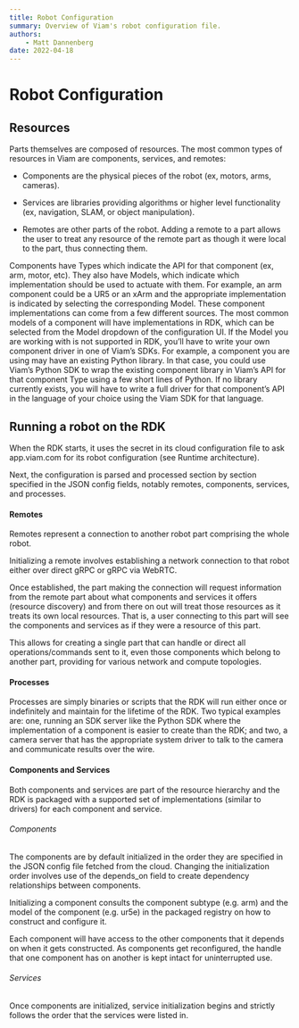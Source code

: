 ```yaml
---
title: Robot Configuration
summary: Overview of Viam's robot configuration file.
authors:
    - Matt Dannenberg
date: 2022-04-18
---
```

# Robot Configuration

## Resources
Parts themselves are composed of resources. The most common types of resources in Viam are components, services, and remotes:

* Components are the physical pieces of the robot (ex, motors, arms, cameras).

* Services are libraries providing algorithms or higher level functionality (ex, navigation, SLAM, or object manipulation).

* Remotes are other parts of the robot. Adding a remote to a part allows the user to treat any resource of the remote part as though it were local to the part, thus connecting them.

Components have Types which indicate the API for that component (ex, arm, motor, etc). They also have Models, which indicate which implementation should be used to actuate with them. For example, an arm component could be a UR5 or an xArm and the appropriate implementation is indicated by selecting the corresponding Model. These component implementations can come from a few different sources. The most common models of a component will have implementations in RDK, which can be selected from the Model dropdown of the configuration UI. If the Model you are working with is not supported in RDK, you’ll have to write your own component driver in one of Viam’s SDKs. For example, a component you are using may have an existing Python library. In that case, you could use Viam’s Python SDK to wrap the existing component library in Viam’s API for that component Type using a few short lines of Python. If no library currently exists, you will have to write a full driver for that component’s API in the language of your choice using the Viam SDK for that language. 

## Running a robot on the RDK
When the RDK starts, it uses the secret in its cloud configuration file to ask app.viam.com for its robot configuration (see Runtime architecture).

Next, the configuration is parsed and processed section by section specified in the JSON config fields, notably remotes, components, services, and processes.

#### Remotes
Remotes represent a connection to another robot part comprising the whole robot.

Initializing a remote involves establishing a network connection to that robot either over direct gRPC or gRPC via WebRTC.

Once established, the part making the connection will request information from the remote part about what components and services it offers (resource discovery) and from there on out will treat those resources as it treats its own local resources. That is, a user connecting to this part will see the components and services as if they were a resource of this part.

This allows for creating a single part that can handle or direct all operations/commands sent to it, even those components which belong to another part, providing for various network and compute topologies.

#### Processes
Processes are simply binaries or scripts that the RDK will run either once or indefinitely and maintain for the lifetime of the RDK. Two typical examples are: one, running an SDK server like the Python SDK where the implementation of a component is easier to create than the RDK; and two, a camera server that has the appropriate system driver to talk to the camera and communicate results over the wire.

#### Components and Services
Both components and services are part of the resource hierarchy and the RDK is packaged with a supported set of implementations (similar to drivers) for each component and service.

###### Components
The components are by default initialized in the order they are specified in the JSON config file fetched from the cloud. Changing the initialization order involves use of the depends_on field to create dependency relationships between components.

Initializing a component consults the component subtype (e.g. arm) and the model of the component (e.g. ur5e) in the packaged registry on how to construct and configure it.

Each component will have access to the other components that it depends on when it gets constructed. As components get reconfigured, the handle that one component has on another is kept intact for uninterrupted use.

###### Services
Once components are initialized, service initialization begins and strictly follows the order that the services were listed in.

